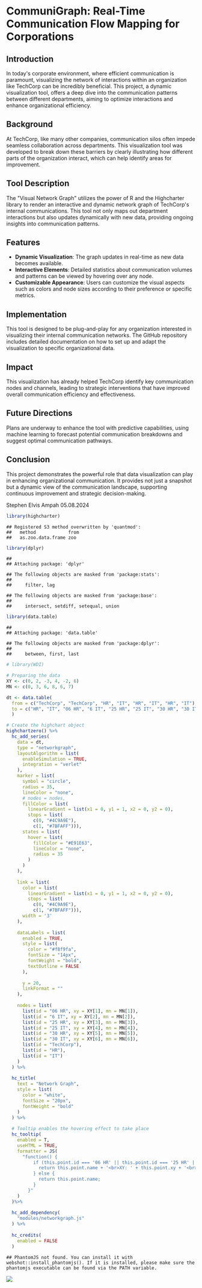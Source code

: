# CommuniGraph: Real-Time Communication Flow Mapping for Corporations

## Introduction

In today's corporate environment, where efficient communication is paramount, visualizing the network of interactions within an organization like TechCorp can be incredibly beneficial. This project, a dynamic visualization tool, offers a deep dive into the communication patterns between different departments, aiming to optimize interactions and enhance organizational efficiency.

## Background

At TechCorp, like many other companies, communication silos often impede seamless collaboration across departments. This visualization tool was developed to break down these barriers by clearly illustrating how different parts of the organization interact, which can help identify areas for improvement.

## Tool Description

The "Visual Network Graph" utilizes the power of R and the Highcharter library to render an interactive and dynamic network graph of TechCorp's internal communications. This tool not only maps out department interactions but also updates dynamically with new data, providing ongoing insights into communication patterns.

## Features

- **Dynamic Visualization**: The graph updates in real-time as new data becomes available.
- **Interactive Elements**: Detailed statistics about communication volumes and patterns can be viewed by hovering over any node.
- **Customizable Appearance**: Users can customize the visual aspects such as colors and node sizes according to their preference or specific metrics.

## Implementation

This tool is designed to be plug-and-play for any organization interested in visualizing their internal communication networks. The GitHub repository includes detailed documentation on how to set up and adapt the visualization to specific organizational data.

## Impact

This visualization has already helped TechCorp identify key communication nodes and channels, leading to strategic interventions that have improved overall communication efficiency and effectiveness.

## Future Directions

Plans are underway to enhance the tool with predictive capabilities, using machine learning to forecast potential communication breakdowns and suggest optimal communication pathways.

## Conclusion

This project demonstrates the powerful role that data visualization can play in enhancing organizational communication. It provides not just a snapshot but a dynamic view of the communication landscape, supporting continuous improvement and strategic decision-making.


Stephen Elvis Ampah
05.08.2024

``` r
library(highcharter)
```

    ## Registered S3 method overwritten by 'quantmod':
    ##   method            from
    ##   as.zoo.data.frame zoo

``` r
library(dplyr)
```

    ## 
    ## Attaching package: 'dplyr'

    ## The following objects are masked from 'package:stats':
    ## 
    ##     filter, lag

    ## The following objects are masked from 'package:base':
    ## 
    ##     intersect, setdiff, setequal, union

``` r
library(data.table)
```

    ## 
    ## Attaching package: 'data.table'

    ## The following objects are masked from 'package:dplyr':
    ## 
    ##     between, first, last

``` r
# library(WDI)
```

``` r
# Preparing the data
XY <- c(0, 2, -3, 4, -2, 6)
MN <- c(0, 3, 6, 8, 6, 7)

dt <- data.table(
  from = c("TechCorp", "TechCorp", "HR", "IT", "HR", "IT", "HR", "IT"),
  to = c("HR", "IT", "06 HR", "6 IT", "25 HR", "25 IT", "30 HR", "30 IT")
  )

# Create the highchart object
highchartzero() %>%
  hc_add_series(
    data = dt,
    type = "networkgraph",
    layoutAlgorithm = list(
      enableSimulation = TRUE,
      integration = "verlet"
    ),
    marker = list(
      symbol = "circle",
      radius = 35,
      lineColor = "none",
      # nodes = nodes,
      fillColor = list(
        linearGradient = list(x1 = 0, y1 = 1, x2 = 0, y2 = 0),
        stops = list(
          c(0, "#4C9A9E"),
          c(1, "#7BFAFF"))),
      states = list(
        hover = list(
          fillColor = "#E91E63",
          lineColor = "none",
          radius = 35
        )
      )
    ),
    
    link = list(
      color = list(
        linearGradient = list(x1 = 0, y1 = 1, x2 = 0, y2 = 0),
        stops = list(
          c(0, "#4C9A9E"),
          c(1, "#7BFAFF"))),
      width = '3'
    ),
    
    dataLabels = list(
      enabled = TRUE,
      style = list(
        color = "#f8f9fa",
        fontSize = "14px",
        fontWeight = "bold",
        textOutline = FALSE
      ),
      
      y = 20,
      linkFormat = ""
    ),
    
    nodes = list(
      list(id = "06 HR", xy = XY[1], mn = MN[1]),
      list(id = "6 IT", xy = XY[2], mn = MN[2]),
      list(id = "25 HR", xy = XY[3], mn = MN[3]),
      list(id = "25 IT", xy = XY[4], mn = MN[4]),
      list(id = "30 HR", xy = XY[5], mn = MN[5]),
      list(id = "30 IT", xy = XY[6], mn = MN[6]),
      list(id = "TechCorp"),
      list(id = "HR"),
      list(id = "IT")
    )
  ) %>%
  
  hc_title(
    text = "Network Graph",
    style = list(
      color = "white",
      fontSize = "20px",
      fontWeight = "bold"
    )
  ) %>%
  
  # Tooltip enables the hovering effect to take place
  hc_tooltip(
    enabled = T,
    useHTML = TRUE,
    formatter = JS(
      "function() {
          if (this.point.id === '06 HR' || this.point.id === '25 HR' || this.point.id === '30 HR' || this.point.id === '6 IT' || this.point.id === '25 IT' || this.point.id === '30 IT') {
            return this.point.name + '<br>XY: ' + this.point.xy + '<br>MN: ' + this.point.mn;
          } else {
            return this.point.name;
          }
        }"
    )
  )%>%
  
  hc_add_dependency(
    "modules/networkgraph.js"
  ) %>%
  
  hc_credits(
    enabled = FALSE
  ) 
```

    ## PhantomJS not found. You can install it with webshot::install_phantomjs(). If it is installed, please make sure the phantomjs executable can be found via the PATH variable.

![](CommuniGraph_files/figure-gfm/unnamed-chunk-2-1.png)<!-- -->

